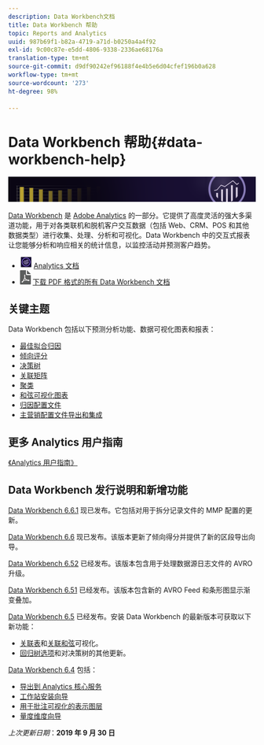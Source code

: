 ```yaml
---
description: Data Workbench文档
title: Data Workbench 帮助
topic: Reports and Analytics
uuid: 987b69f1-b82a-4719-a71d-b0250a4a4f92
exl-id: 9c00c87e-e5dd-4806-9338-2336ae68176a
translation-type: tm+mt
source-git-commit: d9df90242ef96188f4e4b5e6d04cfef196b0a628
workflow-type: tm+mt
source-wordcount: '273'
ht-degree: 98%

---
```


# Data Workbench 帮助{#data-workbench-help}

![横幅](/help/home/assets/doc_banner_workbench.png)

[Data Workbench](http://www.adobe.com/cn/solutions/digital-analytics/data-workbench.html) 是 [Adobe Analytics](http://www.adobe.com/cn/solutions/digital-analytics.html) 的一部分。它提供了高度灵活的强大多渠道功能，用于对各类联机和脱机客户交互数据（包括 Web、CRM、POS 和其他数据类型）进行收集、处理、分析和可视化。Data Workbench 中的交互式报表让您能够分析和响应相关的统计信息，以监控活动并预测客户趋势。

* ![Analytics 图标](assets/analytics-icon-24.png) [Analytics 文档](https://docs.adobe.com/content/help/zh-Hans/analytics/landing/home.html)
* ![PDF 图标](assets/pdf_icon.png) [下载 PDF 格式的所有 Data Workbench 文档](/help/home/assets/data-workbench.pdf)

## 关键主题

Data Workbench 包括以下预测分析功能、数据可视化图表和报表：

* [最佳拟合归因](/help/home/c-get-started/c-attribution-profiles/c-attrib-algorithmic/c-attrib-algorithmic.md)
* [倾向评分](/help/home/c-get-started/c-analysis-vis/c-visitor-propensity/c-visitor-propensity.md)
* [决策树](/help/home/c-get-started/c-analysis-vis/c-decision-trees/c-decision-trees.md)
* [关联矩阵](/help/home/c-get-started/c-analysis-vis/c-correlation-analysis/c-correlation-analysis.md)
* [聚类](/help/home/c-get-started/c-analysis-vis/c-visitor-cluster/c-visitor-cluster.md)
* [和弦可视化图表](/help/home/c-get-started/c-analysis-vis/c-chord-visualization.md)
* [归因配置文件](/help/home/c-get-started/c-attribution-profiles/c-rules-attrib/c-rules-attrib.md)
* [主营销配置文件导出和集成](/help/home/c-get-started/c-exp-data-seg-exp/c-mmp-integration.md)

## 更多 Analytics 用户指南

[《Analytics 用户指南》](https://docs.adobe.com/content/help/en/analytics/landing/home.html)

## Data Workbench 发行说明和新增功能

[Data Workbench 6.6.1](/help/home/c-release-notes-insight/c-6-6-1.md) 现已发布。它包括对用于拆分记录文件的 MMP 配置的更新。

[Data Workbench 6.6](/help/home/c-release-notes-insight/c-6-6.md) 现已发布。该版本更新了倾向得分并提供了新的区段导出向导。

[Data Workbench 6.52](/help/home/c-release-notes-insight/c-6-52.md) 已经发布。该版本包含用于处理数据源日志文件的 AVRO 升级。

[Data Workbench 6.51](/help/home/c-release-notes-insight/c-6-51.md) 已经发布。该版本包含新的 AVRO Feed 和条形图显示渐变叠加。

[Data Workbench 6.5](/help/home/c-release-notes-insight/c-6-5.md) 已经发布。安装 Data Workbench 的最新版本可获取以下新功能：

* [关联表](/help/home/c-get-started/c-analysis-vis/associations-visualization.md)和[关联和弦](/help/home/c-get-started/c-analysis-vis/associations-chord.md)可视化。
* [回归树选项](/help/home/c-get-started/c-analysis-vis/c-decision-trees/c-decision-trees-regression.md)和对决策树的其他更新。

[Data Workbench 6.4](/help/home/c-release-notes-insight/c-6-4/c-6-4.md) 包括：

* [导出到 Analytics 核心服务](/help/home/c-release-notes-insight/c-6-4/dwb-crs-integration.md)
* [工作站安装向导](/help/home/c-install-insight/install-setup/dwb-client-installer.md)
* [用于批注可视化的表示图层](/help/home/c-get-started/c-vis/c-present-layer.md)
* [量度维度向导](/help/home/c-get-started/c-vis/dwb-create-metricdim/dwb-create-metricdim.md)

*上次更新日期*：**2019 年 9 月 30 日**
